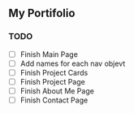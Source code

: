 ## My Portifolio
### TODO
- [ ] Finish Main Page
- [ ] Add names for each nav objevt
- [ ] Finish Project Cards
- [ ] Finish Project Page
- [ ] Finish About Me Page
- [ ] Finish Contact Page